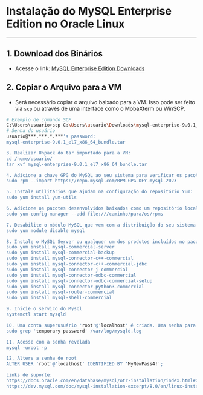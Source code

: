 # Instalação do MySQL Enterprise Edition no Oracle Linux

---

## 1. Download dos Binários
- Acesse o link: [MySQL Enterprise Edition Downloads](https://www.oracle.com/mysql/technologies/mysql-enterprise-edition-downloads.html)

## 2. Copiar o Arquivo para a VM
- Será necessário copiar o arquivo baixado para a VM. Isso pode ser feito via `scp` ou através de uma interface como o MobaXterm ou WinSCP.

```bash
# Exemplo de comando SCP
C:\Users\usuario>scp C:\Users\usuario\Downloads\mysql-enterprise-9.0.1_el7_x86_64_bundle.tar usuario@***.***.*.***:/home/usuario/
# Senha do usuário
usuario@***.***.*.***'s password:
mysql-enterprise-9.0.1_el7_x86_64_bundle.tar                                          100%  954MB  68.2MB/s   00:13

3. Realizar Unpack do tar importado para a VM:
cd /home/usuario/
tar xvf mysql-enterprise-9.0.1_el7_x86_64_bundle.tar

4. Adicione a chave GPG do MySQL ao seu sistema para verificar os pacotes no momento da instalação:
sudo rpm --import https://repo.mysql.com/RPM-GPG-KEY-mysql-2023

5. Instale utilitários que ajudam na configuração do repositório Yum:
sudo yum install yum-utils

6. Adicione os pacotes desenvolvidos baixados como um repositório local do Yum, aqui você deve apontar o diretório de onde você fez o unpack do tar de instalação do mysql
sudo yum-config-manager --add file:///caminho/para/os/rpms

7. Desabilite o módulo MySQL que vem com a distribuição do seu sistema operacional:
sudo yum module disable mysql

8. Instale o MySQL Server ou qualquer um dos produtos incluídos no pacote, usando um dos seguintes comandos:
sudo yum install mysql-commercial-server
sudo yum install mysql-commercial-backup
sudo yum install mysql-connector-c++-commercial
sudo yum install mysql-connector-c++-commercial-jdbc
sudo yum install mysql-connector-j-commercial
sudo yum install mysql-connector-odbc-commercial
sudo yum install mysql-connector-odbc-commercial-setup
sudo yum install mysql-connector-python3-commercial
sudo yum install mysql-router-commercial
sudo yum install mysql-shell-commercial

9. Inicie o serviço do Mysql
systemctl start mysqld

10. Uma conta superusuário 'root'@'localhost' é criada. Uma senha para o superusuário é definida e armazenada no arquivo de log de erros. Para revelá-la, use o seguinte comando para sistemas RHEL, Oracle Linux, CentOS e Fedora:
sudo grep 'temporary password' /var/log/mysqld.log

11. Acesse com a senha revelada
mysql -uroot -p

12. Altere a senha de root
ALTER USER 'root'@'localhost' IDENTIFIED BY 'MyNewPass4!';

Links de suporte:
https://docs.oracle.com/en/database/mysql/otr-installation/index.html#GUID-05192EA1-E1DE-4893-8F81-650CBE62F9A2
https://dev.mysql.com/doc/mysql-installation-excerpt/8.0/en/linux-installation-rpm.html
